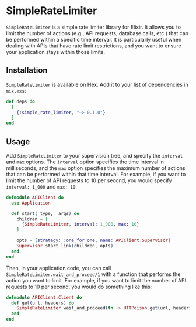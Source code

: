 # SimpleRateLimiter

`SimpleRateLimiter` is a simple rate limiter library for Elixir. It allows you to limit the number of actions (e.g., API requests, database calls, etc.) that can be performed within a specific time interval. It is particularly useful when dealing with APIs that have rate limit restrictions, and you want to ensure your application stays within those limits.

## Installation

`SimpleRateLimiter` is available on Hex. Add it to your list of dependencies in `mix.exs`:

```elixir
def deps do
  [
    {:simple_rate_limiter, "~> 0.1.0"}
  ]
end
```

## Usage

Add `SimpleRateLimiter` to your supervision tree, and specify the `interval` and `max` options. The `interval` option specifies the time interval in milliseconds, and the `max` option specifies the maximum number of actions that can be performed within that time interval. For example, if you want to limit the number of API requests to 10 per second, you would specify `interval: 1_000` and `max: 10`.

```elixir
defmodule APIClient do
  use Application

  def start(_type, _args) do
    children = [
      {SimpleRateLimiter, interval: 1_000, max: 10}
    ]

    opts = [strategy: :one_for_one, name: APIClient.Supervisor]
    Supervisor.start_link(children, opts)
  end
end
```

Then, in your application code, you can call `SimpleRateLimiter.wait_and_proceed/1` with a function that performs the action you want to limit. For example, if you want to limit the number of API requests to 10 per second, you would do something like this:

```elixir
defmodule APIClient.Client do
  def get(url, headers) do
    SimpleRateLimiter.wait_and_proceed(fn -> HTTPoison.get(url, headers) end)
  end
end
```


